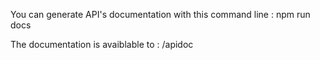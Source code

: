 You can generate API's documentation with this command line :
npm run docs

The documentation is avaiblable to :
/apidoc

